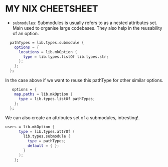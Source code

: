 # MY NIX CHEETSHEET

- `submodules`: Submodules is usually refers to as a nested attributes set. Main used to organise large codebases. They also help in the reusability of an option. 

```nix
  pathTypes = lib.types.submodule {
    options = {
      locations = lib.mkOption {
        type = lib.types.listOf lib.types.str;
      };
    };
  };

```

In the case above if we want to reuse this pathType for other similar options.
```nix
   options = {
    map.paths = lib.mkOption {
      type = lib.types.listOf pathTypes;
    };
  };

```
We can also create an attributes set of a submodules, intresting!.
```nix
users = lib.mkOption {
      type = lib.types.attrOf (
        lib.types.submodule {
          type = pathTypes;
          default = { };
        }
      );
    };
```
